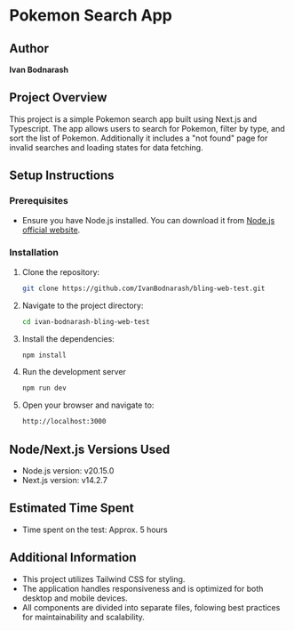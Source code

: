 # Pokemon Search App

## Author
**Ivan Bodnarash**

## Project Overview
This project is a simple Pokemon search app built using Next.js and Typescript.
The app allows users to search for Pokemon, filter by type, and sort the list of Pokemon. Additionally it includes a "not found" page for invalid searches and loading states for data fetching.

## Setup Instructions

### Prerequisites
- Ensure you have Node.js installed. You can download it from [Node.js official website](https://nodejs.org/).

### Installation

1. Clone the repository:
    ```bash
    git clone https://github.com/IvanBodnarash/bling-web-test.git

2. Navigate to the project directory:
    ```bash
    cd ivan-bodnarash-bling-web-test

3. Install the dependencies:
    ```bash
    npm install

4. Run the development server
    ```bash
    npm run dev

5. Open your browser and navigate to:
    ```bash
    http://localhost:3000

## Node/Next.js Versions Used

- Node.js version: v20.15.0
- Next.js version: v14.2.7

## Estimated Time Spent

- Time spent on the test: Approx. 5 hours

## Additional Information

- This project utilizes Tailwind CSS for styling.
- The application handles responsiveness and is optimized for both desktop and mobile devices.
- All components are divided into separate files, folowing best practices for maintainability and scalability.